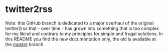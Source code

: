 twitter2rss
===========

Note: this GitHub branch is dedicated to a major overhaul of the original twitter2rss that - over time - has grown into something that is too complex for my likind and contrary to my principles for simple and frugal solutions. In this README you find the new documentation only, the old is available at the [*master*](https://github.com/Digital-Contraptions-Imaginarium/twitter2rss) branch.
